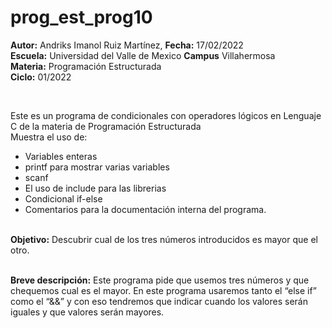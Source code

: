 # prog_est_prog10
<b>Autor:</b> Andriks Imanol Ruiz Martínez, <b>Fecha:</b> 17/02/2022 <br>
<b>Escuela:</b> Universidad del Valle de Mexico <b>Campus</b> Villahermosa <br>
<b>Materia:</b> Programación Estructurada <br>
<b>Ciclo:</b> 01/2022</p>
<br>
<p>Este es un programa de condicionales con operadores lógicos en Lenguaje C de la materia de Programación Estructurada<br>
Muestra el uso de:
  <ul>
    <li>Variables enteras</li>
    <li>printf para mostrar varias variables</li>
    <li>scanf</li>
    <li>El uso de include para las librerias</li>
    <li>Condicional if-else</li>
<li>Comentarios para la documentación interna del programa.</li>
    </ul>
    </p>
<br>
<b>Objetivo:</b> Descubrir cual de los tres números introducidos es mayor que el otro.
<br>
<br>
<p><b>Breve descripción:</b>
Este programa pide que usemos tres números y que chequemos cual es el mayor. En este programa usaremos tanto el “else if” como el “&&” y con eso tendremos que indicar cuando los valores serán iguales y que valores serán mayores.
<br>
</p>
